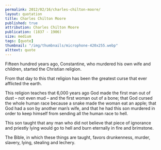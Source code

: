 ```yaml
---
permalink: 2012/02/16/charles-chilton-moore/
layout: quotation
title: Charles Chilton Moore
published: true
attribution: Charles Chilton Moore
publication: (1837 - 1906)
size: medium
tags: [quote]
thumbnail: "/img/thumbnails/microphone-420x255.webp"
alttext: quote
---
```


Fifteen hundred years ago, Constantine, who murdered his own wife and children, started the Christian religion.

From that day to this that religion has been the greatest curse that ever afflicted the earth.

This religion teaches that 6,000 years ago God made the first man out of dust – not even mud – and the first woman out of a
bone; that God cursed the whole human race because a snake made the woman eat an apple; that God had a son by another man’s
wife, and that he had this son murdered in order to keep himself from sending all the human race to hell.

This son taught that any man who did not believe that piece of ignorance and priestly lying would go to hell and burn
eternally in fire and brimstone.

The Bible, in which these things are taught, favors drunkenness, murder, slavery, lying, stealing and lechery.
